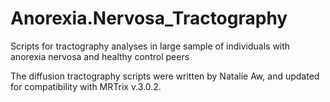 # Anorexia.Nervosa_Tractography
Scripts for tractography analyses in large sample of individuals with anorexia nervosa and healthy control peers


The diffusion tractography scripts were written by Natalie Aw, and updated for compatibility with MRTrix v.3.0.2.
